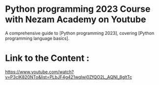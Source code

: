 # Python programming 2023 Course with Nezam Academy on Youtube

A comprehensive guide to [Python programming 2023], covering [Python programming language basics].

# Link to the Content :
https://www.youtube.com/watch?v=P3clK820NTo&list=PLbJF4g421wqlwj0ZfQO2L_AQNI_8gltTc

